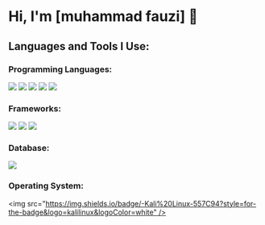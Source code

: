 # Hi, I'm [muhammad fauzi] 👋

## Languages and Tools I Use:

### Programming Languages:
<img src="https://img.shields.io/badge/-PHP-777BB4?style=for-the-badge&logo=php&logoColor=white" />
<img src="https://img.shields.io/badge/-JavaScript-F7DF1E?style=for-the-badge&logo=javascript&logoColor=black" />
<img src="https://img.shields.io/badge/-HTML5-E34F26?style=for-the-badge&logo=html5&logoColor=white" />
<img src="https://img.shields.io/badge/-CSS3-1572B6?style=for-the-badge&logo=css3" />
<img src="https://img.shields.io/badge/-Java-007396?style=for-the-badge&logo=java&logoColor=white" />

### Frameworks:
<img src="https://img.shields.io/badge/-Laravel-FF2D20?style=for-the-badge&logo=laravel&logoColor=white" />
<img src="https://img.shields.io/badge/-React-61DAFB?style=for-the-badge&logo=react&logoColor=black" />
<img src="https://img.shields.io/badge/-React_Native-61DAFB?style=for-the-badge&logo=react&logoColor=black" />

### Database:
<img src="https://img.shields.io/badge/-MySQL-4479A1?style=for-the-badge&logo=mysql&logoColor=white" />

### Operating System:
<img src="https://img.shields.io/badge/-Kali%20Linux-557C94?style=for-the-badge&logo=kalilinux&logoColor=white" />

